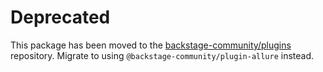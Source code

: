 # Deprecated

This package has been moved to the [backstage-community/plugins](https://github.com/backstage/community-plugins) repository. Migrate to using `@backstage-community/plugin-allure` instead.
